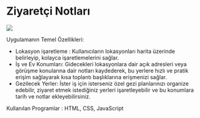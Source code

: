
# Ziyaretçi Notları

![](https://github.com/Rasime-Dumlupunar/udemig-koleji/blob/main/udemig-koleji-min.gif)

Uygulamanın Temel Özellikleri:

* Lokasyon işaretleme : Kullanıcıların lokasyonları harita üzerinde belirleyip, kolayca işaretlemelerini sağlar.
* İş ve Ev Konumları: Gidecekleri lokasyonlara dair açık adresleri veya görüşme konularına dair notları kaydederek, bu yerlere hızlı ve pratik erişim sağlayarak kısa toplantı başlıklarına erişmenizi sağlar.
* Gezilecek Yerler: İster iş için isterseniz özel gezi planlarınızı organize edebilir, ziyaret etmek istediğiniz yerleri işaretleyebilir ve bu konumlara tarih ve notlar ekleyebilirsiniz.

Kullanılan Programlar : HTML, CSS, JavaScript
